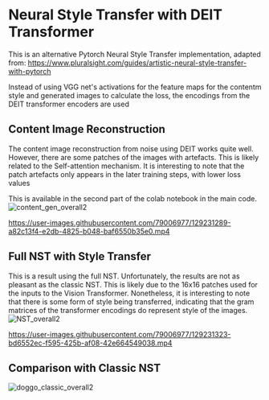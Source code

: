 # Neural Style Transfer with DEIT Transformer

This is an alternative Pytorch Neural Style Transfer implementation, adapted from:
https://www.pluralsight.com/guides/artistic-neural-style-transfer-with-pytorch

Instead of using VGG net's activations for the feature maps for the contentm style and generated images to calculate the loss, the encodings from the DEIT transformer encoders are used

## Content Image Reconstruction
The content image reconstruction from noise using DEIT works quite well. However, there are some patches of the images with artefacts. This is likely related to the Self-attention mechanism. It is interesting to note that the patch artefacts only appears in the later training steps, with lower loss values

This is available in the second part of the colab notebook in the main code.
![content_gen_overall2](https://user-images.githubusercontent.com/79006977/129229839-ce48c412-ecdf-4177-9a23-67a1bc55f2ec.jpg)


https://user-images.githubusercontent.com/79006977/129231289-a82c13f4-e2db-4825-b048-baf6550b35e0.mp4




## Full NST with Style Transfer
This is a result using the full NST. Unfortunately, the results are not as pleasant as the classic NST. This is likely due to the 16x16 patches used for the inputs to the Vision Transformer. Nonetheless, it is interesting to note that there is some form of style being transferred, indicating that the gram matrices of the transformer encodings do represent style of the images.
![NST_overall2](https://user-images.githubusercontent.com/79006977/129229584-6062444d-85f5-4c4d-8f8e-06296097b8e6.jpg)


https://user-images.githubusercontent.com/79006977/129231323-bd6552ec-f595-425b-af08-42e664549038.mp4



## Comparison with Classic NST
![doggo_classic_overall2](https://user-images.githubusercontent.com/79006977/129231189-715976a3-4b85-4b0e-87c8-1db1625aaa00.jpg)


